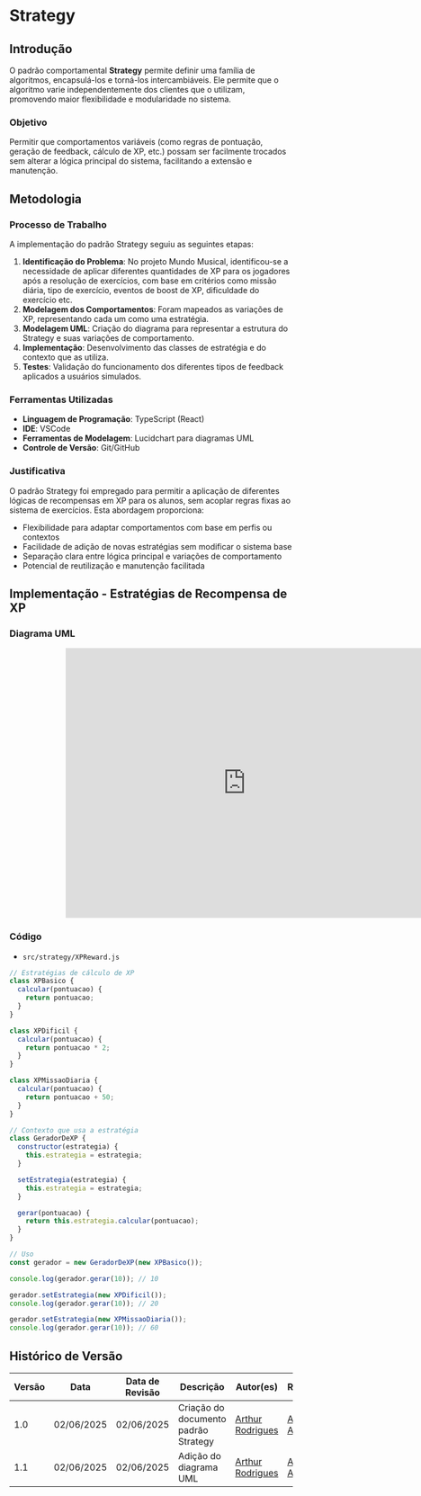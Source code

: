 # Strategy

## Introdução

O padrão comportamental **Strategy** permite definir uma família de algoritmos, encapsulá-los e torná-los intercambiáveis. Ele permite que o algoritmo varie independentemente dos clientes que o utilizam, promovendo maior flexibilidade e modularidade no sistema.

### Objetivo

Permitir que comportamentos variáveis (como regras de pontuação, geração de feedback, cálculo de XP, etc.) possam ser facilmente trocados sem alterar a lógica principal do sistema, facilitando a extensão e manutenção.


## Metodologia

### Processo de Trabalho

A implementação do padrão Strategy seguiu as seguintes etapas:

1. **Identificação do Problema**: No projeto Mundo Musical, identificou-se a necessidade de aplicar diferentes quantidades de XP para os jogadores após a resolução de exercícios, com base em critérios como missão diária, tipo de exercício, eventos de boost de XP, dificuldade do exercício etc.
2. **Modelagem dos Comportamentos**: Foram mapeados as variações de XP, representando cada um como uma estratégia.
3. **Modelagem UML**: Criação do diagrama para representar a estrutura do Strategy e suas variações de comportamento.
4. **Implementação**: Desenvolvimento das classes de estratégia e do contexto que as utiliza.
5. **Testes**: Validação do funcionamento dos diferentes tipos de feedback aplicados a usuários simulados.

### Ferramentas Utilizadas

- **Linguagem de Programação**: TypeScript (React)
- **IDE**: VSCode
- **Ferramentas de Modelagem**: Lucidchart para diagramas UML
- **Controle de Versão**: Git/GitHub

### Justificativa

O padrão Strategy foi empregado para permitir a aplicação de diferentes lógicas de recompensas em XP para os alunos, sem acoplar regras fixas ao sistema de exercícios. Esta abordagem proporciona:

- Flexibilidade para adaptar comportamentos com base em perfis ou contextos
- Facilidade de adição de novas estratégias sem modificar o sistema base
- Separação clara entre lógica principal e variações de comportamento
- Potencial de reutilização e manutenção facilitada

## Implementação - Estratégias de Recompensa de XP

### Diagrama UML

<div style="width: 640px; height: 480px; margin-left: 100px; position: relative;"><iframe allowfullscreen frameborder="0" style="width:640px; height:480px" src="https://lucid.app/documents/embedded/768a5c74-e2c8-461c-98bf-134fcdc5e1de" id="KTplE7VTO.YA"></iframe></div>

### Código
- `src/strategy/XPReward.js`

```javascript
// Estratégias de cálculo de XP
class XPBasico {
  calcular(pontuacao) {
    return pontuacao;
  }
}

class XPDificil {
  calcular(pontuacao) {
    return pontuacao * 2;
  }
}

class XPMissaoDiaria {
  calcular(pontuacao) {
    return pontuacao + 50;
  }
}

// Contexto que usa a estratégia
class GeradorDeXP {
  constructor(estrategia) {
    this.estrategia = estrategia;
  }

  setEstrategia(estrategia) {
    this.estrategia = estrategia;
  }

  gerar(pontuacao) {
    return this.estrategia.calcular(pontuacao);
  }
}

// Uso
const gerador = new GeradorDeXP(new XPBasico());

console.log(gerador.gerar(10)); // 10

gerador.setEstrategia(new XPDificil());
console.log(gerador.gerar(10)); // 20

gerador.setEstrategia(new XPMissaoDiaria());
console.log(gerador.gerar(10)); // 60
```

## Histórico de Versão

| Versão | Data       | Data de Revisão          | Descrição            | Autor(es)                       | Revisor(es)                       | Detalhes da revisão        |
| ------ | ---------- | ------------------------ | -------------------- | ------------------------------- | --------------------------------- | -------------------------- |
| 1.0    | 02/06/2025 | 02/06/2025  | Criação do documento padrão Strategy | [Arthur Rodrigues](https://github.com/arthurrsousa) | [Amanda Abreu](https://github.com/Amandaaaaabreu) | Revisão ortográfica |
| 1.1    | 02/06/2025 | 02/06/2025  | Adição do diagrama UML | [Arthur Rodrigues](https://github.com/arthurrsousa) | [Amanda Abreu](https://github.com/Amandaaaaabreu) |  |